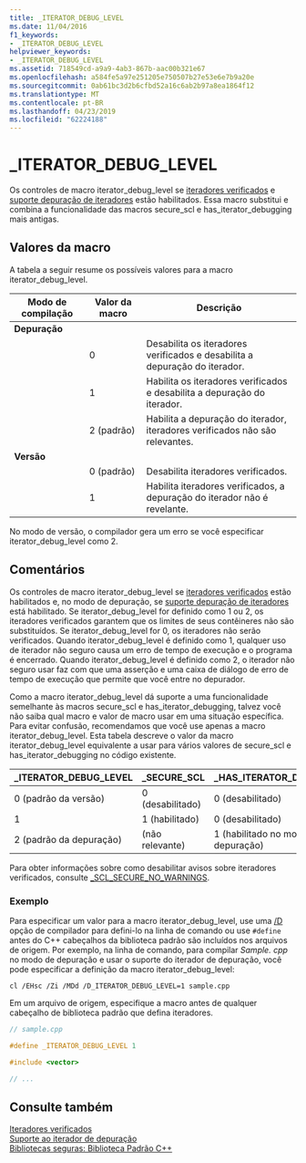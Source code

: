 ```yaml
---
title: _ITERATOR_DEBUG_LEVEL
ms.date: 11/04/2016
f1_keywords:
- _ITERATOR_DEBUG_LEVEL
helpviewer_keywords:
- _ITERATOR_DEBUG_LEVEL
ms.assetid: 718549cd-a9a9-4ab3-867b-aac00b321e67
ms.openlocfilehash: a584fe5a97e251205e750507b27e53e6e7b9a20e
ms.sourcegitcommit: 0ab61bc3d2b6cfbd52a16c6ab2b97a8ea1864f12
ms.translationtype: MT
ms.contentlocale: pt-BR
ms.lasthandoff: 04/23/2019
ms.locfileid: "62224188"
---
```

# <a name="iteratordebuglevel"></a>_ITERATOR_DEBUG_LEVEL

Os controles de macro iterator_debug_level se [iteradores verificados](../standard-library/checked-iterators.md) e [suporte depuração de iteradores](../standard-library/debug-iterator-support.md) estão habilitados. Essa macro substitui e combina a funcionalidade das macros secure_scl e has_iterator_debugging mais antigas.

## <a name="macro-values"></a>Valores da macro

A tabela a seguir resume os possíveis valores para a macro iterator_debug_level.

|Modo de compilação|Valor da macro|Descrição|
|----------------------|----------------|-----------------|
|**Depuração**|||
||0|Desabilita os iteradores verificados e desabilita a depuração do iterador.|
||1|Habilita os iteradores verificados e desabilita a depuração do iterador.|
||2 (padrão)|Habilita a depuração do iterador, iteradores verificados não são relevantes.|
|**Versão**|||
||0 (padrão)|Desabilita iteradores verificados.|
||1|Habilita iteradores verificados, a depuração do iterador não é revelante.|

No modo de versão, o compilador gera um erro se você especificar iterator_debug_level como 2.

## <a name="remarks"></a>Comentários

Os controles de macro iterator_debug_level se [iteradores verificados](../standard-library/checked-iterators.md) estão habilitados e, no modo de depuração, se [suporte depuração de iteradores](../standard-library/debug-iterator-support.md) está habilitado. Se iterator_debug_level for definido como 1 ou 2, os iteradores verificados garantem que os limites de seus contêineres não são substituídos. Se iterator_debug_level for 0, os iteradores não serão verificados. Quando iterator_debug_level é definido como 1, qualquer uso de iterador não seguro causa um erro de tempo de execução e o programa é encerrado. Quando iterator_debug_level é definido como 2, o iterador não seguro usar faz com que uma asserção e uma caixa de diálogo de erro de tempo de execução que permite que você entre no depurador.

Como a macro iterator_debug_level dá suporte a uma funcionalidade semelhante às macros secure_scl e has_iterator_debugging, talvez você não saiba qual macro e valor de macro usar em uma situação específica. Para evitar confusão, recomendamos que você use apenas a macro iterator_debug_level. Esta tabela descreve o valor da macro iterator_debug_level equivalente a usar para vários valores de secure_scl e has_iterator_debugging no código existente.

|**_ITERATOR_DEBUG_LEVEL** |**_SECURE_SCL** |**_HAS_ITERATOR_DEBUGGING**|
|---|---|---|
|0 (padrão da versão)|0 (desabilitado)|0 (desabilitado)|
|1|1 (habilitado)|0 (desabilitado)|
|2 (padrão da depuração)|(não relevante)|1 (habilitado no modo de depuração)|

Para obter informações sobre como desabilitar avisos sobre iteradores verificados, consulte [_SCL_SECURE_NO_WARNINGS](../standard-library/scl-secure-no-warnings.md).

### <a name="example"></a>Exemplo

Para especificar um valor para a macro iterator_debug_level, use uma [/D](../build/reference/d-preprocessor-definitions.md) opção de compilador para defini-lo na linha de comando ou use `#define` antes do C++ cabeçalhos da biblioteca padrão são incluídos nos arquivos de origem. Por exemplo, na linha de comando, para compilar *Sample. cpp* no modo de depuração e usar o suporte do iterador de depuração, você pode especificar a definição da macro iterator_debug_level:

`cl /EHsc /Zi /MDd /D_ITERATOR_DEBUG_LEVEL=1 sample.cpp`

Em um arquivo de origem, especifique a macro antes de qualquer cabeçalho de biblioteca padrão que defina iteradores.

```cpp
// sample.cpp

#define _ITERATOR_DEBUG_LEVEL 1

#include <vector>

// ...
```

## <a name="see-also"></a>Consulte também

[Iteradores verificados](../standard-library/checked-iterators.md)<br/>
[Suporte ao iterador de depuração](../standard-library/debug-iterator-support.md)<br/>
[Bibliotecas seguras: Biblioteca Padrão C++](../standard-library/safe-libraries-cpp-standard-library.md)<br/>
